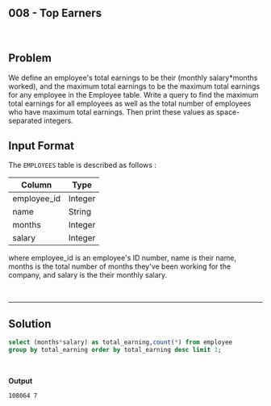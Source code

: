 ## 008 - Top Earners
<br>

## Problem
We define an employee's total earnings to be their (monthly salary*months worked), and the maximum total earnings to be the maximum total earnings for any employee in the Employee table. Write a query to find the maximum total earnings for all employees as well as the total number of employees who have maximum total earnings. Then print these values as  space-separated integers.

## Input Format

The `EMPLOYEES` table is described as follows :


|  Column | Type |
|---|---|
| employee_id  | Integer |
| name | String  |
| months  | Integer |
| salary  | Integer |


where employee_id is an employee's ID number, name is their name, months is the total number of months they've been working for the company, and salary is the their monthly salary.


<br>

---

## Solution


```SQL
select (months*salary) as total_earning,count(*) from employee
group by total_earning order by total_earning desc limit 1;

```

<br>

**Output**

```
108064 7 
```